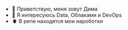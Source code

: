 - 👋 Приветствую, меня зовут Дима
- 👀 Я интересуюсь Data, Облаками и DevOps 
- ⬆️ В репе находятся мои нароботки


<!---
dimac123/dimac123 is a ✨ special ✨ repository because its `README.md` (this file) appears on your GitHub profile.
You can click the Preview link to take a look at your changes.
--->
